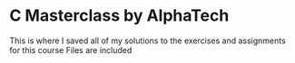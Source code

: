 # C Masterclass by AlphaTech

This is where I saved all of my solutions to the exercises and assignments for this course
Files are included

